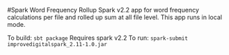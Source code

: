 #Spark Word Frequency Rollup
Spark v2.2 app for word frequency calculations per file and rolled up sum at all file level. This app runs in local mode.

To build: `sbt package`
Requires spark v2.2
To run: `spark-submit improvedigitalspark_2.11-1.0.jar`
